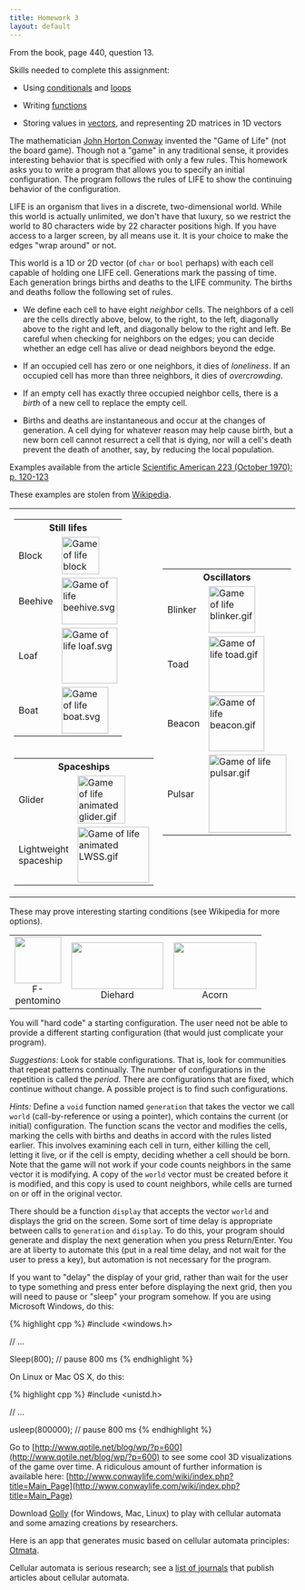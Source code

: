 ```yaml
---
title: Homework 3
layout: default
---
```


From the book, page 440, question 13.

Skills needed to complete this assignment:

  - Using [conditionals](/lecture/conditionals.html) and
    [loops](/lecture/loops.html)

  - Writing [functions](/lecture/functions.html)

  - Storing values in [vectors](/lecture/vectors.html), and
    representing 2D matrices in 1D vectors

The mathematician
[John Horton Conway](http://en.wikipedia.org/wiki/John_Horton_Conway)
invented the "Game of Life" (not the board game). Though not a "game"
in any traditional sense, it provides interesting behavior that is
specified with only a few rules. This homework asks you to write a
program that allows you to specify an initial configuration. The
program follows the rules of LIFE to show the continuing behavior of
the configuration.

LIFE is an organism that lives in a discrete, two-dimensional
world. While this world is actually unlimited, we don't have that
luxury, so we restrict the world to 80 characters wide by 22 character
positions high. If you have access to a larger screen, by all means
use it. It is your choice to make the edges "wrap around" or not.

This world is a 1D or 2D vector (of `char` or `bool` perhaps) with
each cell capable of holding one LIFE cell. Generations mark the
passing of time. Each generation brings births and deaths to the LIFE
community. The births and deaths follow the following set of rules.

  * We define each cell to have eight *neighbor* cells. The neighbors
    of a cell are the cells directly above, below, to the right, to
    the left, diagonally above to the right and left, and diagonally
    below to the right and left. Be careful when checking for
    neighbors on the edges; you can decide whether an edge cell has
    alive or dead neighbors beyond the edge.

  * If an occupied cell has zero or one neighbors, it dies of
    *loneliness*. If an occupied cell has more than three neighbors,
    it dies of *overcrowding*.

  * If an empty cell has exactly three occupied neighbor cells, there
    is a *birth* of a new cell to replace the empty cell.

  * Births and deaths are instantaneous and occur at the changes of
    generation. A cell dying for whatever reason may help cause birth,
    but a new born cell cannot resurrect a cell that is dying, nor
    will a cell's death prevent the death of another, say, by reducing
    the local population.

Examples available from the article <a
href="http://www.ibiblio.org/lifepatterns/october1970.html">Scientific
American 223 (October 1970): p. 120-123</a>

These examples are stolen from <a
href="http://en.wikipedia.org/wiki/Conway%27s_Game_of_Life">Wikipedia</a>.

<div style="font-size: 80%">
  <table border="0" cellpadding="6"
         style="margin-left:auto;margin-right:auto; border: 0;">
    <tr style="border-bottom: 0;">
      <td>
        <table class="wikitable">
          <tr>
            <th colspan="2">Still lifes</th>
          </tr>
          <tr>
            <td>Block</td>
            <td><a href="http://www.wikipedia.org/wiki/File:Game_of_life_block_with_border.svg" class="image"><img alt="Game of life block with border.svg" src="//upload.wikimedia.org/wikipedia/commons/thumb/9/96/Game_of_life_block_with_border.svg/66px-Game_of_life_block_with_border.svg.png" width="66" height="66" /></a></td>
          </tr>
          <tr>
            <td>Beehive</td>
            <td><a href="http://www.wikipedia.org/wiki/File:Game_of_life_beehive.svg" class="image"><img alt="Game of life beehive.svg" src="//upload.wikimedia.org/wikipedia/commons/thumb/6/67/Game_of_life_beehive.svg/98px-Game_of_life_beehive.svg.png" width="98" height="82" /></a></td>
          </tr>
          <tr>
            <td>Loaf</td>
            <td><a href="http://www.wikipedia.org/wiki/File:Game_of_life_loaf.svg" class="image"><img alt="Game of life loaf.svg" src="//upload.wikimedia.org/wikipedia/commons/thumb/f/f4/Game_of_life_loaf.svg/98px-Game_of_life_loaf.svg.png" width="98" height="98" /></a></td>
          </tr>
          <tr>
            <td>Boat</td>
            <td><a href="http://www.wikipedia.org/wiki/File:Game_of_life_boat.svg" class="image"><img alt="Game of life boat.svg" src="//upload.wikimedia.org/wikipedia/commons/thumb/7/7f/Game_of_life_boat.svg/82px-Game_of_life_boat.svg.png" width="82" height="82" /></a></td>
          </tr>
        </table>
      </td>
      <td rowspan="2">
        <table class="wikitable">
          <tr>
            <th colspan="2">Oscillators</th>
          </tr>
          <tr>
            <td>Blinker</td>
            <td><a href="http://www.wikipedia.org/wiki/File:Game_of_life_blinker.gif" class="image"><img alt="Game of life blinker.gif" src="//upload.wikimedia.org/wikipedia/commons/9/95/Game_of_life_blinker.gif" width="82" height="82" /></a></td>
          </tr>
          <tr>
            <td>Toad</td>
            <td><a href="http://www.wikipedia.org/wiki/File:Game_of_life_toad.gif" class="image"><img alt="Game of life toad.gif" src="//upload.wikimedia.org/wikipedia/commons/1/12/Game_of_life_toad.gif" width="98" height="98" /></a></td>
          </tr>
          <tr>
            <td>Beacon</td>
            <td><a href="http://www.wikipedia.org/wiki/File:Game_of_life_beacon.gif" class="image"><img alt="Game of life beacon.gif" src="//upload.wikimedia.org/wikipedia/commons/1/1c/Game_of_life_beacon.gif" width="98" height="98" /></a></td>
          </tr>
          <tr>
            <td>Pulsar</td>
            <td><a href="http://www.wikipedia.org/wiki/File:Game_of_life_pulsar.gif" class="image"><img alt="Game of life pulsar.gif" src="//upload.wikimedia.org/wikipedia/commons/0/07/Game_of_life_pulsar.gif" width="137" height="137" /></a></td>
          </tr>
        </table>
      </td>
    </tr>
    <tr style="border: 0px;"0>
      <td>
        <table class="wikitable">
          <tr>
            <th colspan="2">Spaceships</th>
          </tr>
          <tr>
            <td>Glider</td>
            <td><a href="http://www.wikipedia.org/wiki/File:Game_of_life_animated_glider.gif" class="image"><img alt="Game of life animated glider.gif" src="//upload.wikimedia.org/wikipedia/commons/f/f2/Game_of_life_animated_glider.gif" width="84" height="84" /></a></td>
          </tr>
          <tr>
            <td>Lightweight spaceship</td>
            <td><a href="http://www.wikipedia.org/wiki/File:Game_of_life_animated_LWSS.gif" class="image"><img alt="Game of life animated LWSS.gif" src="//upload.wikimedia.org/wikipedia/commons/3/37/Game_of_life_animated_LWSS.gif" width="126" height="98" /></a></td>
          </tr>
        </table>
      </td>
      <td></td>
    </tr>
  </table>
</div>

These may prove interesting starting conditions (see Wikipedia for
more options).

<table align="center" style="text-align: center; border: 0;">
  <tr style="border-bottom: 0;">
    <td>
      <div class="thumb tright">
        <div class="thumbinner" style="width:84px;"><a href="http://www.wikipedia.org/wiki/File:Game_of_life_fpento.svg" class="image"><img alt="" src="//upload.wikimedia.org/wikipedia/commons/thumb/1/1c/Game_of_life_fpento.svg/82px-Game_of_life_fpento.svg.png" width="82" height="82" class="thumbimage" /></a>
          <div class="thumbcaption">F-pentomino</div>
        </div>
      </div>
    </td>
    <td>
      <div class="thumb tright">
        <div class="thumbinner" style="width:164px;"><a href="http://www.wikipedia.org/wiki/File:Game_of_life_diehard.svg" class="image"><img alt="" src="//upload.wikimedia.org/wikipedia/commons/thumb/9/99/Game_of_life_diehard.svg/162px-Game_of_life_diehard.svg.png" width="162" height="82" class="thumbimage" /></a>
          <div class="thumbcaption">Diehard</div>
        </div>
      </div>
    </td>
    <td>
      <div class="thumb tright">
        <div class="thumbinner" style="width:148px;"><a href="http://www.wikipedia.org/wiki/File:Game_of_life_acorn.svg" class="image"><img alt="" src="//upload.wikimedia.org/wikipedia/commons/thumb/b/b9/Game_of_life_acorn.svg/146px-Game_of_life_acorn.svg.png" width="146" height="82" class="thumbimage" /></a>
          <div class="thumbcaption">Acorn</div>
        </div>
      </div>
    </td>
  </tr>
</table>

You will "hard code" a starting configuration. The user need not be
able to provide a different starting configuration (that would just
complicate your program).

*Suggestions:* Look for stable configurations. That is, look for
communities that repeat patterns continually. The number of
configurations in the repetition is called the *period*. There are
configurations that are fixed, which continue without change. A
possible project is to find such configurations.

*Hints:* Define a `void` function named `generation` that takes the
vector we call `world` (call-by-reference or using a pointer), which
contains the current (or initial) configuration. The function scans
the vector and modifies the cells, marking the cells with births and
deaths in accord with the rules listed earlier. This involves
examining each cell in turn, either killing the cell, letting it live,
or if the cell is empty, deciding whether a cell should be born. Note
that the game will not work if your code counts neighbors in the same
vector it is modifying. A copy of the `world` vector must be created
before it is modified, and this copy is used to count neighbors, while
cells are turned on or off in the original vector.

There should be a function `display` that accepts the vector `world`
and displays the grid on the screen. Some sort of time delay is
appropriate between calls to `generation` and `display`. To do this,
your program should generate and display the next generation when you
press Return/Enter. You are at liberty to automate this (put in a real
time delay, and not wait for the user to press a key), but automation
is not necessary for the program.

If you want to "delay" the display of your grid, rather than wait for
the user to type something and press enter before displaying the next
grid, then you will need to pause or "sleep" your program somehow. If
you are using Microsoft Windows, do this:

{% highlight cpp %}
#include <windows.h>

// ...

Sleep(800); // pause 800 ms
{% endhighlight %}

On Linux or Mac OS X, do this:

{% highlight cpp %}
#include <unistd.h>

// ...

usleep(800000); // pause 800 ms
{% endhighlight %}

Go to
[http://www.qotile.net/blog/wp/?p=600](http://www.qotile.net/blog/wp/?p=600)
to see some cool 3D visualizations of the game over time. A ridiculous
amount of further information is available here:
[http://www.conwaylife.com/wiki/index.php?title=Main_Page](http://www.conwaylife.com/wiki/index.php?title=Main_Page)

Download <a href="http://golly.sourceforge.net/">Golly</a> (for
Windows, Mac, Linux) to play with cellular automata and some amazing
creations by researchers.

Here is an app that generates music based on cellular automata
principles: [Otmata](http://www.earslap.com/projectslab/otomata).

Cellular automata is serious research; see a
[list of journals](http://uncomp.uwe.ac.uk/genaro/Cellular_Automata_Repository/Journals.html)
that publish articles about cellular automata.
